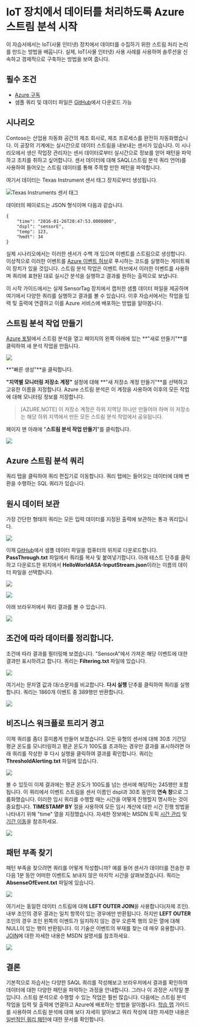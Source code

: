 <properties
	pageTitle="IoT 장치에서 데이터를 처리하도록 Azure 스트림 분석 시작 | Stream Analytics"
	description="스트림 분석 및 실시간 데이터 처리와 IoT 센서 태그 및 데이터 스트림"
	services="stream-analytics"
	documentationCenter=""
	authors="jeffstokes72"
	manager="paulettm"
	editor="cgronlun"
/>

<tags 
	ms.service="stream-analytics" 
	ms.devlang="na" 
	ms.topic="hero-article" 
	ms.tgt_pltfrm="na" 
	ms.workload="data-services" 
	ms.date="05/03/2016"
	ms.author="jeffstok"
/>

# IoT 장치에서 데이터를 처리하도록 Azure 스트림 분석 시작

이 자습서에서는 IoT(사물 인터넷) 장치에서 데이터를 수집하기 위한 스트림 처리 논리를 만드는 방법을 배웁니다. 실제, IoT(사물 인터넷) 사용 사례를 사용하여 솔루션을 신속하고 경제적으로 구축하는 방법을 보여 줍니다.

## 필수 조건

-   [Azure 구독](https://azure.microsoft.com/pricing/free-trial/)
-   샘플 쿼리 및 데이터 파일은 [GitHub](https://github.com/Azure/azure-stream-analytics/tree/master/Samples/GettingStarted)에서 다운로드 가능

## 시나리오

Contoso는 산업용 자동화 공간의 제조 회사로, 제조 프로세스를 완전히 자동화했습니다. 이 공장의 기계에는 실시간으로 데이터 스트림을 내보내는 센서가 있습니다. 이 시나리오에서 생산 작업장 관리자는 센서 데이터로부터 실시간으로 정보를 얻어 패턴을 파악하고 조치를 취하고 싶어합니다. 센서 데이터에 대해 SAQL(스트림 분석 쿼리 언어)를 사용하여 들어오는 스트림 데이터를 통해 주목할 만한 패턴을 파악합니다.

여기서 데이터는 Texas Instrument 센서 태그 장치로부터 생성됩니다.

![Texas Instruments 센서 태그](./media/stream-analytics-get-started-with-iot-devices/stream-analytics-get-started-with-iot-devices-01.jpg)

데이터의 페이로드는 JSON 형식이며 다음과 같습니다.

    
	{
    	"time": "2016-01-26T20:47:53.0000000",  
	    "dspl": "sensorE",  
    	"temp": 123,  
	    "hmdt": 34  
	}  
    
실제 시나리오에서는 이러한 센서가 수백 개 있으며 이벤트를 스트림으로 생성합니다. 이상적으로 이러한 이벤트를 [Azure 이벤트 허브](https://azure.microsoft.com/services/event-hubs/)로 푸시하는 코드를 실행하는 게이트웨이 장치가 있을 것입니다. 스트림 분석 작업은 이벤트 허브에서 이러한 이벤트를 사용하며 쿼리에 표현된 대로 실시간 분석을 실행하고 결과를 원하는 출력으로 보냅니다.

이 시작 가이드에서는 실제 SensorTag 장치에서 캡처한 샘플 데이터 파일을 제공하며 여기에서 다양한 쿼리를 실행하고 결과를 볼 수 있습니다. 이후 자습서에서는 작업을 입력 및 출력에 연결하고 이를 Azure 서비스에 배포하는 방법을 알아봅니다.

## 스트림 분석 작업 만들기

[Azure 포털](http://manage.windowsazure.com)에서 스트림 분석을 열고 페이지의 왼쪽 아래에 있는 **"새로 만들기"**를 클릭하여 새 분석 작업을 만듭니다.

![](./media/stream-analytics-get-started-with-iot-devices/stream-analytics-get-started-with-iot-devices-02.png)

**"빠른 생성"**을 클릭합니다.

**"지역별 모니터링 저장소 계정"** 설정에 대해 **"새 저장소 계정 만들기"**를 선택하고 고유한 이름을 지정합니다. Azure 스트림 분석은 이 계정을 사용하여 이후의 모든 작업에 대해 모니터링 정보를 저장합니다.

> [AZURE.NOTE] 이 저장소 계정은 하위 지역당 하나만 만들어야 하며 이 저장소는 해당 하위 지역에서 만든 모든 스트림 분석 작업에서 공유됩니다.

페이지 맨 아래에 "**스트림 분석 작업 만들기**"를 클릭합니다.

![](./media/stream-analytics-get-started-with-iot-devices/stream-analytics-get-started-with-iot-devices-03.jpg)

## Azure 스트림 분석 쿼리

쿼리 탭을 클릭하여 쿼리 편집기로 이동합니다. 쿼리 탭에는 들어오는 데이터에 대해 변환을 수행하는 SQL 쿼리가 있습니다.

## 원시 데이터 보관

가장 간단한 형태의 쿼리는 모든 입력 데이터를 지정된 출력에 보관하는 통과 쿼리입니다.

![](./media/stream-analytics-get-started-with-iot-devices/stream-analytics-get-started-with-iot-devices-04.png)

이제 [GitHub](https://github.com/Azure/azure-stream-analytics/tree/master/Samples/GettingStarted)에서 샘플 데이터 파일을 컴퓨터의 위치로 다운로드합니다. **PassThrough.txt** 파일에서 쿼리를 복사 및 붙여넣기합니다. 아래 테스트 단추를 클릭하고 다운로드한 위치에서 **HelloWorldASA-InputStream.json**이라는 이름의 데이터 파일을 선택합니다.

![](./media/stream-analytics-get-started-with-iot-devices/stream-analytics-get-started-with-iot-devices-05.png)

![](./media/stream-analytics-get-started-with-iot-devices/stream-analytics-get-started-with-iot-devices-06.png)

아래 브라우저에서 쿼리 결과를 볼 수 있습니다.

![](./media/stream-analytics-get-started-with-iot-devices/stream-analytics-get-started-with-iot-devices-07.png)

## 조건에 따라 데이터를 정리합니다.

조건에 따라 결과를 필터링해 보겠습니다. "SensorA"에서 가져온 해당 이벤트에 대한 결과만 표시하려고 합니다. 쿼리는 **Filtering.txt** 파일에 있습니다.

![](./media/stream-analytics-get-started-with-iot-devices/stream-analytics-get-started-with-iot-devices-08.png)

여기서는 문자열 값과 대/소문자를 비교합니다. **다시 실행** 단추를 클릭하여 쿼리를 실행합니다. 쿼리는 1860개 이벤트 중 389행만 반환합니다.

![](./media/stream-analytics-get-started-with-iot-devices/stream-analytics-get-started-with-iot-devices-09.png)

## 비즈니스 워크플로 트리거 경고

이제 쿼리를 좀더 흥미롭게 만들어 보겠습니다. 모든 유형의 센서에 대해 30초 기간당 평균 온도를 모니터링하고 평균 온도가 100도를 초과하는 경우만 결과를 표시하려면 아래 쿼리를 작성한 후 다시 실행을 클릭하여 결과를 확인합니다. 쿼리는 **ThresholdAlerting.txt** 파일에 있습니다.

![](./media/stream-analytics-get-started-with-iot-devices/stream-analytics-get-started-with-iot-devices-10.png)

볼 수 있듯이 이제 결과에는 평균 온도가 100도를 넘는 센서에 해당하는 245행만 포함됩니다. 이 쿼리에서 이벤트 스트림을 센서 이름인 dspl과 30초 동안의 **연속 창**으로 그룹화했습니다. 이러한 임시 쿼리를 수행할 때는 시간을 어떻게 진행할지 명시하는 것이 중요합니다. **TIMESTAMP BY** 절을 사용하여 모든 임시 계산에 대한 시간 진행 방법을 나타내기 위해 "time" 열을 지정했습니다. 자세한 정보에는 MSDN 토픽 [시간 관리](https://msdn.microsoft.com/library/azure/mt582045.aspx) 및 [기간 이동](https://msdn.microsoft.com/library/azure/dn835019.aspx)을 참조하세요.

![](./media/stream-analytics-get-started-with-iot-devices/stream-analytics-get-started-with-iot-devices-11.png)

## 패턴 부족 찾기

패턴 부족을 찾으려면 쿼리를 어떻게 작성합니까? 예를 들어 센서가 데이터를 전송한 후 다음 1분 동안 어떠한 이벤트도 보내지 않은 마지막 시간을 살펴보겠습니다. 쿼리는 **AbsenseOfEvent.txt** 파일에 있습니다.

![](./media/stream-analytics-get-started-with-iot-devices/stream-analytics-get-started-with-iot-devices-12.png)

여기서는 동일한 데이터 스트림에 대해 **LEFT OUTER JOIN**을 사용합니다(자체 조인). 내부 조인의 경우 결과는 일치 항목이 있는 경우에만 반환됩니다. 하지만 **LEFT OUTER** 조인의 경우 조인 왼쪽의 이벤트가 일치하지 않는 경우 오른쪽 행의 모든 열에 대해 NULL이 있는 행이 반환됩니다. 이 기술은 이벤트의 부재를 찾는 데 매우 유용합니다. [JOIN](https://msdn.microsoft.com/library/azure/dn835026.aspx)에 대한 자세한 내용은 MSDN 설명서를 참조하세요.

![](./media/stream-analytics-get-started-with-iot-devices/stream-analytics-get-started-with-iot-devices-13.png)

## 결론

기본적으로 자습서는 다양한 SAQL 쿼리를 작성해보고 브라우저에서 결과를 확인하여 데이터에 대한 다양한 패턴을 파악하는 과정을 안내합니다. 그러나 이 과정은 시작일 뿐입니다. 스트림 분석으로 수행할 수 있는 작업은 훨씬 많습니다. 다음에는 스트림 분석 작업을 입력 및 출력에 연결하고 Azure에 배포하는 방법을 알아봅니다. [학습 맵](https://azure.microsoft.com/documentation/learning-paths/stream-analytics/) 가이드를 사용하여 스트림 분석에 대해 보다 자세히 알아보고 쿼리 작성에 대한 자세한 내용은 [일반적인 쿼리 패턴](./stream-analytics-stream-analytics-query-patterns.md#query-example-detect-the-absence-of-events)에 대한 문서를 확인합니다.

<!---HONumber=AcomDC_0504_2016-->